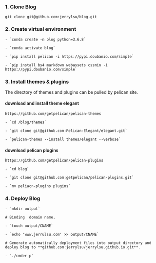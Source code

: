 ### 1. Clone Blog 

`git clone git@github.com:jerrylsu/blog.git`

### 2. Create virtual environment

```
- `conda create -n blog python=3.6.8`

- `conda activate blog`

- `pip install pelican -i https://pypi.doubanio.com/simple`

- `pip install bs4 markdown webassets cssmin -i https://pypi.doubanio.com/simple`
```

### 3. Install themes & plugins

The directory of themes and plugins can be pulled by pelican site.

#### download and install theme elegant

```
https://github.com/getpelican/pelican-themes

- `cd /blog/themes`

- `git clone git@github.com:Pelican-Elegant/elegant.git`

- `pelican-themes --install themes/elegant --verbose`
```

#### download pelican plugins

```
https://github.com/getpelican/pelican-plugins

- `cd blog`

- `git clone git@github.com:getpelican/pelican-plugins.git`

- `mv peliacn-plugins plugins`
```

### 4. Deploy Blog

```
- `mkdir output`

# Binding  domain name.

- `touch output/CNAME`

- `echo 'www.jerrulsu.com' >> output/CNAME`

# Generate automatically deployment files into output directory and deploy blog to **github.com:jerrylsu/jerrylsu.github.io.git**.

- `./cmder p`
```